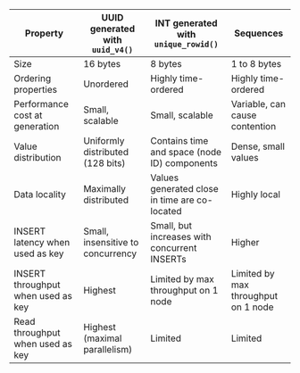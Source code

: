 
| Property                            | UUID generated with `uuid_v4()`         | INT generated with `unique_rowid()`           | Sequences                      |
|-------------------------------------|-----------------------------------------|-----------------------------------------------|--------------------------------|
| Size                                | 16 bytes                                | 8 bytes                                       | 1 to 8 bytes                   |
| Ordering properties                 | Unordered                               | Highly time-ordered                           | Highly time-ordered            |
| Performance cost at generation      | Small, scalable                         | Small, scalable                               | Variable, can cause contention |
| Value distribution                  | Uniformly distributed (128 bits)        | Contains time and space (node ID) components  | Dense, small values            |
| Data locality                       | Maximally distributed                   | Values generated close in time are co-located | Highly local                   |
| INSERT latency when used as key     | Small, insensitive to concurrency       | Small, but increases with concurrent INSERTs  | Higher                         |
| INSERT throughput when used as key  | Highest                                 | Limited by max throughput on 1 node           | Limited by max throughput on 1 node |
| Read throughput when used as key    | Highest (maximal parallelism)           | Limited                                       | Limited                        |

